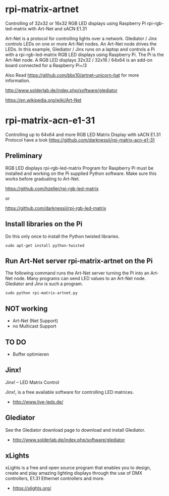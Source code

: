 # rpi-matrix-artnet
Controlling of 32x32 or 16x32 RGB LED displays using Raspberry Pi rpi-rgb-led-matrix with Art-Net and sACN E1.31

Art-Net is a protocol for controlling lights over a network. Glediator / Jinx
controls LEDs on one or more Art-Net nodes. An Art-Net node drives the
LEDs. In this example, Glediator / Jinx runs on a laptop and controls a Pi with
a rpi-rgb-led-matrix RGB LED displays using Raspberry Pi. The Pi is the Art-Net node.
A RGB LED displays 32x32 / 32x16 / 64x64 is an add-on board connected for a Raspberry Pi+/3

Also Read https://github.com/bbx10/artnet-unicorn-hat for more information.

http://www.solderlab.de/index.php/software/glediator

https://en.wikipedia.org/wiki/Art-Net

# rpi-matrix-acn-e1-31
Controlling up to 64x64 and more RGB LED Matrix Display with sACN E1.31 Protocol
have a look https://github.com/darknessii/rpi-matrix-acn-e1-31

## Preliminary

RGB LED displays rpi-rgb-led-matrix Program for Raspberry Pi must be installed and working on the Pi
supplied Python software. Make sure this works before graduating to Art-Net.

https://github.com/hzeller/rpi-rgb-led-matrix

or

https://github.com/darknessii/rpi-rgb-led-matrix

## Install libraries on the Pi

Do this only once to install the Python twisted libraries.

```
sudo apt-get install python-twisted
```

## Run Art-Net server rpi-matrix-artnet on the Pi
The following command runs the Art-Net server turning the Pi into an Art-Net node. 
Many programs can send LED values to an Art-Net node. Glediator and Jinx is such a
program.

```
sudo python rpi-matrix-artnet.py
```


## NOT working
* Art-Net (Net Support) 
* no Multicast Support

## TO DO
* Buffer optimieren

## Jinx!

Jinx! – LED Matrix Control

Jinx!, is a free available software for controlling LED matrices.

* http://www.live-leds.de/

## Glediator

See the Glediator download page to download and install Glediator.

* http://www.solderlab.de/index.php/software/glediator

## xLights

xLights is a free and open source program that enables you to design, create
and play amazing lighting displays through the use of DMX controllers,
E1.31 Ethernet controllers and more.

* https://xlights.org/





